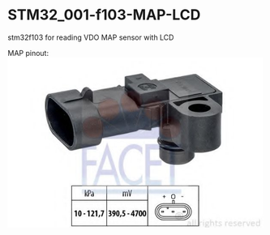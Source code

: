 # STM32_001-f103-MAP-LCD
stm32f103 for reading VDO MAP sensor with LCD

MAP pinout:
![](https://github.com/Godiget/STM32_001-f103-MAP-LCD/blob/master/01590031703255.jpg)
